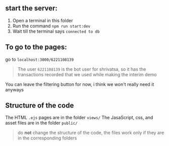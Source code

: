 ## start the server:

1. Open a terminal in this folder
2. Run the command `npm run start:dev`
3. Wait till the terminal says `connected to db`

## To go to the pages:

go to `localhost:3000/6221108139`

> The user `6221108139` is the bot user for shrivatsa, so it has the transactions recorded that we used while making the interim demo

You can leave the filtering button for now, i think we won't really need it anyways

## Structure of the code

The HTML `.ejs` pages are in the folder `views/`
The JasaScript, css, and asset files are in the folder `public/`

> do **not** change the structure of the code, the files work only if they are in the corresponding folders
